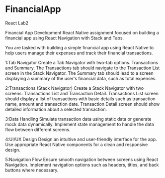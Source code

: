 # FinancialApp
React Lab2

Financial App Development
React Native assignment focused on building a financial app using React Navigation with Stack and Tabs.

You are tasked with building a simple financial app using React Native to help users manage their expenses and track their financial transactions.

1:Tab Navigator
  Create a Tab Navigator with two-tab options. Transactions and Summary.
  The Transactions tab should navigate to the Transaction List screen in the Stack Navigator.
  The Summary tab should lead to a screen displaying a summary of the user's financial data, such as total expenses.

2:Transactions (Stack Navigator)
  Create a Stack Navigator with two screens: Transactions List and Transaction Detail.
  Transactions List screen should display a list of transactions with basic details such as transaction name, amount and transaction date. 
  Transaction Detail screen should show detailed information about a selected transaction.

3:Data Handling
  Simulate transaction data using static data or generate mock data dynamically.
  Implement state management to handle the data flow between different screens.

4:UI/UX Design
  Design an intuitive and user-friendly interface for the app.
  Use appropriate React Native components for a clean and responsive design.

5:Navigation Flow
  Ensure smooth navigation between screens using React Navigation.
  Implement navigation options such as headers, titles, and back buttons where necessary.
